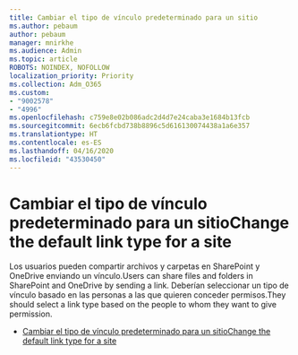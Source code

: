 ```yaml
---
title: Cambiar el tipo de vínculo predeterminado para un sitio
ms.author: pebaum
author: pebaum
manager: mnirkhe
ms.audience: Admin
ms.topic: article
ROBOTS: NOINDEX, NOFOLLOW
localization_priority: Priority
ms.collection: Adm_O365
ms.custom:
- "9002578"
- "4996"
ms.openlocfilehash: c759e8e02b086adc2d4d7e24caba3e1684b13fcb
ms.sourcegitcommit: 6ecb6fcbd738b8896c5d616130074438a1a6e357
ms.translationtype: HT
ms.contentlocale: es-ES
ms.lasthandoff: 04/16/2020
ms.locfileid: "43530450"
---
```

# <a name="change-the-default-link-type-for-a-site"></a><span data-ttu-id="c705a-102">Cambiar el tipo de vínculo predeterminado para un sitio</span><span class="sxs-lookup"><span data-stu-id="c705a-102">Change the default link type for a site</span></span>

<span data-ttu-id="c705a-103">Los usuarios pueden compartir archivos y carpetas en SharePoint y OneDrive enviando un vínculo.</span><span class="sxs-lookup"><span data-stu-id="c705a-103">Users can share files and folders in SharePoint and OneDrive by sending a link.</span></span> <span data-ttu-id="c705a-104">Deberían seleccionar un tipo de vínculo basado en las personas a las que quieren conceder permisos.</span><span class="sxs-lookup"><span data-stu-id="c705a-104">They should select a link type based on the people to whom they want to give permission.</span></span>

- [<span data-ttu-id="c705a-105">Cambiar el tipo de vínculo predeterminado para un sitio</span><span class="sxs-lookup"><span data-stu-id="c705a-105">Change the default link type for a site</span></span>](https://docs.microsoft.com/sharepoint/change-default-sharing-link)
